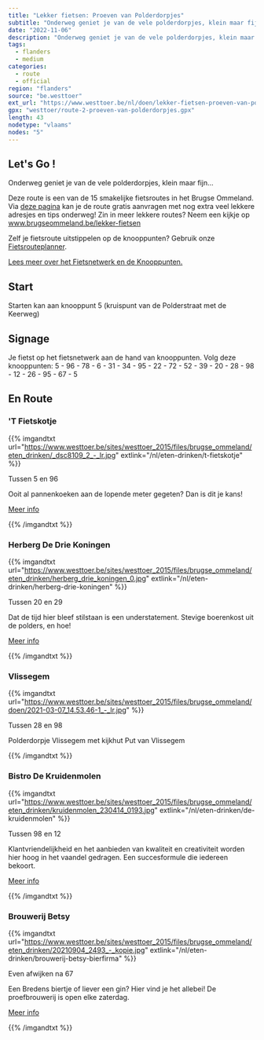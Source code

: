 ```yaml
---
title: "Lekker fietsen: Proeven van Polderdorpjes"
subtitle: "Onderweg geniet je van de vele polderdorpjes, klein maar fijn"
date: "2022-11-06"
description: "Onderweg geniet je van de vele polderdorpjes, klein maar fijn" 
tags:
  - flanders
  - medium
categories: 
  - route
  - official
region: "flanders"
source: "be.westtoer"
ext_url: "https://www.westtoer.be/nl/doen/lekker-fietsen-proeven-van-polderdorpjes"
gpx: "westtoer/route-2-proeven-van-polderdorpjes.gpx"
length: 43
nodetype: "vlaams"
nodes: "5"
---
```


## Let's Go !

Onderweg geniet je van de vele polderdorpjes, klein maar fijn...

Deze route is een van de 15 smakelijke fietsroutes in het Brugse Ommeland. Via [deze pagina](https://www.westtoer.be/nl/proeven-van-polderdorpen) kan je de route gratis aanvragen met nog extra veel lekkere adresjes en tips onderweg! Zin in meer lekkere routes? Neem een kijkje op www.brugseommeland.be/lekker-fietsen 

Zelf je fietsroute uitstippelen op de knooppunten? Gebruik onze [Fietsrouteplanner](https://www.westtoer.be/nl/fietsrouteplanner).

[Lees meer over het Fietsnetwerk en de Knooppunten.](https://www.westtoer.be/nl/inspiratie/fietsnetwerk)

## Start 

Starten kan aan knooppunt 5 (kruispunt van de Polderstraat met de Keerweg)

## Signage

Je fietst op het fietsnetwerk aan de hand van knooppunten. Volg deze knooppunten: 5 - 96 - 78 - 6 - 31 - 34 - 95 - 22 - 72 - 52 - 39 - 20 - 28 - 98 - 12 - 26 - 95 - 67 - 5

## En Route

### 'T Fietskotje

{{% imgandtxt url="https://www.westtoer.be/sites/westtoer_2015/files/brugse_ommeland/eten_drinken/_dsc8109_2_-_lr.jpg" extlink="/nl/eten-drinken/t-fietskotje" %}}

Tussen 5 en 96

Ooit al pannenkoeken aan de lopende meter gegeten? Dan is dit je kans!

[Meer info](https://www.westtoer.be/nl/eten-drinken/t-fietskotje)

{{% /imgandtxt %}}

### Herberg De Drie Koningen

{{% imgandtxt url="https://www.westtoer.be/sites/westtoer_2015/files/brugse_ommeland/eten_drinken/herberg_drie_koningen_0.jpg" extlink="/nl/eten-drinken/herberg-drie-koningen" %}}

Tussen 20 en 29

Dat de tijd hier bleef stilstaan is een understatement. Stevige boerenkost uit de polders, en hoe!

[Meer info](https://www.westtoer.be/nl/eten-drinken/herberg-drie-koningen)

{{% /imgandtxt %}}

### Vlissegem

{{% imgandtxt url="https://www.westtoer.be/sites/westtoer_2015/files/brugse_ommeland/doen/2021-03-07_14.53.46-1_-_lr.jpg" %}}

Tussen 28 en 98

Polderdorpje Vlissegem met kijkhut Put van Vlissegem

{{% /imgandtxt %}}

### Bistro De Kruidenmolen

{{% imgandtxt url="https://www.westtoer.be/sites/westtoer_2015/files/brugse_ommeland/eten_drinken/kruidenmolen_230414_0193.jpg" extlink="/nl/eten-drinken/de-kruidenmolen" %}}

Tussen 98 en 12

Klantvriendelijkheid en het aanbieden van kwaliteit en creativiteit worden hier hoog in het vaandel gedragen. Een succesformule die iedereen bekoort.

[Meer info](https://www.westtoer.be/nl/eten-drinken/de-kruidenmolen)

{{% /imgandtxt %}}

### Brouwerij Betsy

{{% imgandtxt url="https://www.westtoer.be/sites/westtoer_2015/files/brugse_ommeland/eten_drinken/20210904_2493_-_kopie.jpg" extlink="/nl/eten-drinken/brouwerij-betsy-bierfirma" %}}

Even afwijken na 67

Een Bredens biertje of liever een gin? Hier vind je het allebei! De proefbrouwerij is open elke zaterdag.

[Meer info](https://www.westtoer.be/nl/eten-drinken/brouwerij-betsy-bierfirma)

{{% /imgandtxt %}}